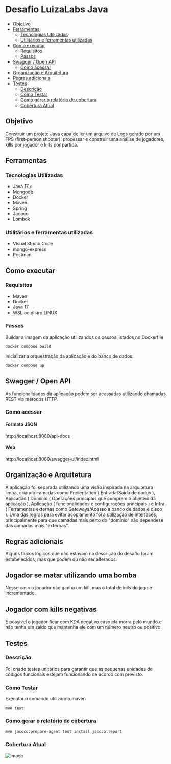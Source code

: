 # Desafio LuizaLabs Java
- [Objetivo](#objetivo)
- [Ferramentas](#ferramentas)
  - [Tecnologias Utilizadas](#tecnologias-utilizadas)
  - [Utilitários e ferramentas utilizadas](#utilitários-e-ferramentas-utilizadas)
- [Como executar](#como-executar)
  - [Requisitos](#requisitos)
  - [Passos](#passos)
- [Swagger / Open API](#swagger--open-api)
  - [Como acessar](#como-acessar)
- [Organização e Arquitetura](#organização-e-arquitetura)
- [Regras adicionais](#regras-adicionais)
- [Testes](#testes)
  - [Descrição](#descrição)
  - [Como Testar](#como-testar)
  - [Como gerar o relatório de cobertura](#como-gerar-o-relatório-de-cobertura)
  - [Cobertura Atual](#cobertura-atual)
## Objetivo
Construir um projeto Java capa de ler um arquivo de Logs gerado por um FPS (first-person shooter), processar e construir uma análise de jogadores, kills por jogador e kills por partida.

## Ferramentas 
### Tecnologias Utilizadas
- Java 17.x
- Mongodb
- Docker
- Maven
- Spring 
- Jacoco
- Lombok

### Utilitários e ferramentas utilizadas
- Visual Studio Code
- mongo-express
- Postman

## Como executar
### Requisitos
- Maven
- Docker
- Java 17
- WSL ou distro LINUX

### Passos
Buildar a imagem da aplicação utilizandos os passos listados no Dockerfile
```
docker compose build
```

Inicializar a orquestração da aplicação e do banco de dados.
```
docker compose up
```


## Swagger / Open API 
As funcionalidades da aplicação podem ser acessadas utilizando chamadas REST via métodos HTTP.
### Como acessar
#### Formato JSON
http://localhost:8080/api-docs
#### Web
http://localhost:8080/swagger-ui/index.html

## Organização e Arquitetura
A aplicação foi separada utilizando uma visão inspirada na arquitetura limpa, criando camadas como Presentation ( Entrada/Saída de dados ), Aplicação (  Domínio ( Operações principais que cumprem o objetivo da aplicação ), Aplicação ( funcionalidades e configurações principais ) e Infra ( Ferramentas externas como Gateways/Acesso a banco de dados e disco ). 
Uma das regras para evitar acoplamento foi a utilização de interfaces, principalmente para que camadas mais perto do "domínio" não dependese das camadas mais "externas".

## Regras adicionais
Alguns fluxos lógicos que não estavam na descrição do desafio foram estabelecidos, mas que podem ou não ser alterados:
## Jogador se matar utilizando uma bomba 
Nesse caso o jogador não ganha um kill, mas o total de kills do jogo é incrementado.
## Jogador com kills negativas 
É possível o jogador ficar com KDA negativo caso ela morra pelo mundo e não tenha um saldo que mantenha ele com um número neutro ou positivo.

## Testes
### Descrição
Foi criado testes unitários para garantir que as pequenas unidades de códigos funcionais estejam funcionando de acordo com previsto.
### Como Testar
Executar o comando utilizando maven
```
mvn test
```
### Como gerar o relatório de cobertura
```
mvn jacoco:prepare-agent test install jacoco:report
```
### Cobertura Atual
![image](https://github.com/FelipeJhordan/luizalabs-java-challenge/assets/44248690/a457614b-32ca-4194-b376-15c376999f41)


